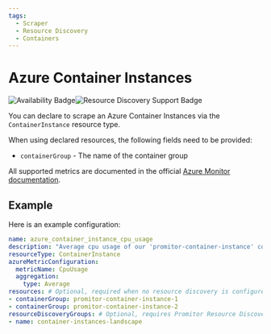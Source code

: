 ```yaml
---
tags:
  - Scraper
  - Resource Discovery
  - Containers
---
```


# Azure Container Instances

![Availability Badge](https://img.shields.io/badge/Available%20Starting-v1.0-green.svg)![Resource Discovery Support Badge](https://img.shields.io/badge/Support%20for%20Resource%20Discovery-Yes-green.svg)

You can declare to scrape an Azure Container Instances via the `ContainerInstance`
resource type.

When using declared resources, the following fields need to be provided:

- `containerGroup` - The name of the container group

All supported metrics are documented in the official [Azure Monitor documentation](https://learn.microsoft.com/en-us/azure/azure-monitor/essentials/metrics-supported#microsoftcontainerinstancecontainergroups).

## Example

Here is an example configuration:

```yaml
name: azure_container_instance_cpu_usage
description: "Average cpu usage of our 'promitor-container-instance' container instance"
resourceType: ContainerInstance
azureMetricConfiguration:
  metricName: CpuUsage
  aggregation:
    type: Average
resources: # Optional, required when no resource discovery is configured
- containerGroup: promitor-container-instance-1
- containerGroup: promitor-container-instance-2
resourceDiscoveryGroups: # Optional, requires Promitor Resource Discovery agent (https://docs.promitor.io/latest/how-it-works#using-resource-discovery)
- name: container-instances-landscape
```
